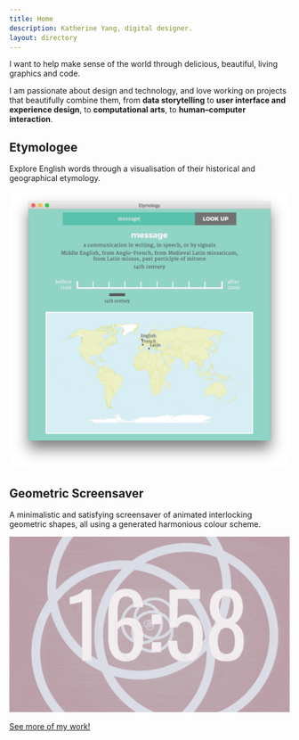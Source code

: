 ```yaml
---
title: Home
description: Katherine Yang, digital designer.
layout: directory
---
```


<div class="intro">
    <p>I want to help make sense of the world through delicious, beautiful, living graphics and code.</p>
    <p>I am passionate about design and technology, and love working on projects that beautifully combine them, from <strong>data storytelling</strong> to <strong>user interface and experience design</strong>, to <strong>computational arts</strong>, to <strong>human&ndash;computer interaction</strong>.</p>
</div>

<div class="example">
    <div class="info">
        <h2>Etymologee</h2>
        <p>Explore English words through a visualisation of their historical and geographical etymology.</p>
    </div>
    <div class="image">
        <img src="/assets/img/etymologee/etymologee.png" alt="Etymologee">
    </div>
</div>

<div class="example">
    <div class="info">
        <h2>Geometric Screensaver</h2>
        <p>A minimalistic and satisfying screensaver of animated interlocking geometric shapes, all using a generated harmonious colour scheme.</p>
    </div>
    <div class="image">
        <img src="/assets/img/screensaver/screenshots.gif" alt="Geometric screensaver">
    </div>
</div>

<a href="/work" class="big-link">See more of my work!</a>